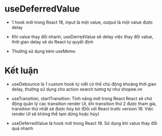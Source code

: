 
# useDeferredValue

- 1 hook mới trong React 18, input là một value, output là một value được delay

- Khi value thay đổi nhanh, useDerredValue sẽ delay việc thay đổi value, thời gian delay sẽ do React tự quyết định

- Thường sử dụng kèm useMemo



# Kết luận

- useDebounce là 1 custom hook tự viết có thể chủ động khoảng thời gian delay, thường sử dụng cho action search tương tự như shopee.vn

- useTransition, startTransition: Tính năng mới trong React React sẽ chử động quản lý các transition render UI, khi transition thứ 2 được tham gia, transition thứ nhất sẽ được hủy bỏ (Đối với React trước version 18. Việc render UI sẽ không thể tạm dừng hoặc hủy)

- useDeferredValue là hook mới trong React 18. Sử dụng khi value thay đổi quá nhanh
